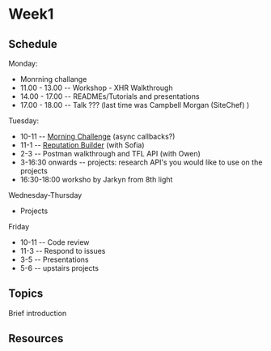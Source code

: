 # Week1

## Schedule
Monday: 
* Monrning challange 
* 11.00 - 13.00 -- Workshop - XHR Walkthrough 
* 14.00 - 17.00 -- READMEs/Tutorials and presentations
* 17.00 - 18.00 -- Talk ??? (last time was  Campbell Morgan (SiteChef) )

Tuesday:
* 10-11 -- [Morning Challenge](https://repl.it/C0n0/0) (async callbacks?)
* 11-1 -- [Reputation Builder](https://github.com/tormod17/Reputation-Builder) (with Sofia)
* 2-3 -- Postman walkthrough and TFL API (with Owen)
* 3-16:30 onwards -- projects: research API's you would like to use on the projects
* 16:30-18:00 worksho by Jarkyn from 8th light

Wednesday-Thursday
* Projects

Friday
* 10-11 -- Code review
* 11-3 -- Respond to issues
* 3-5 -- Presentations
* 5-6 -- upstairs projects
## Topics

Brief introduction

## Resources
